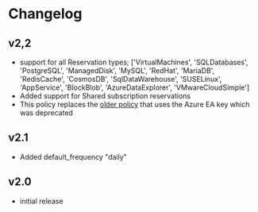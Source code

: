 # Changelog

## v2,2

- support for all  Reservation types; ['VirtualMachines', 'SQLDatabases', 'PostgreSQL', 'ManagedDisk', 'MySQL', 'RedHat', 'MariaDB', 'RedisCache', 'CosmosDB', 'SqlDataWarehouse', 'SUSELinux', 'AppService', 'BlockBlob', 'AzureDataExplorer', 'VMwareCloudSimple']
- Added support for Shared subscription reservations
- This policy replaces the [older policy](../recommendations) that uses the Azure EA key which was deprecated

## v2.1

- Added default_frequency "daily"

## v2.0

- initial release
